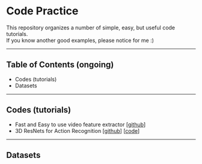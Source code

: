 #  Code Practice 

This repository organizes a number of simple, easy, but useful code tutorials. <br/>
If you know another good examples, please notice for me :)



***

## Table of Contents (ongoing)

* Codes (tutorials)
* Datasets 



***

## Codes (tutorials)

* Fast and Easy to use video feature extractor [[github](https://github.com/antoine77340/video_feature_extractor)]
* 3D ResNets for Action Recognition [[github](https://github.com/kenshohara/3D-ResNets-PyTorch)] [[code](https://paperswithcode.com/paper/would-mega-scale-datasets-further-enhance)]





***

## Datasets 



